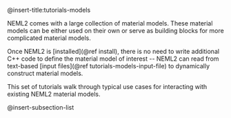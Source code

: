 @insert-title:tutorials-models

NEML2 comes with a large collection of material models. These material models can be either used on their own or serve as building blocks for more complicated material models.

Once NEML2 is [installed](@ref install), there is no need to write additional C++ code to define the material model of interest -- NEML2 can read from text-based [input files](@ref tutorials-models-input-file) to dynamically construct material models.

This set of tutorials walk through typical use cases for interacting with existing NEML2 material models.

@insert-subsection-list

